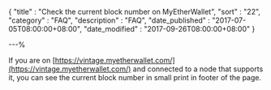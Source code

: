 {
"title"       : "Check the current block number on MyEtherWallet",
"sort"        : "22",
"category"    : "FAQ",
"description" : "FAQ",
"date_published" : "2017-07-05T08:00:00+08:00",
"date_modified"  : "2017-09-26T08:00:00+08:00"
}

---%


If you are on [https://vintage.myetherwallet.com/](https://vintage.myetherwallet.com/) and connected to a node that supports it, you can see the current block number in small print in footer of the page.

